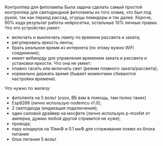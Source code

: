 Контроллер для фитолампы
Была задача сделать самый простой контроллер для светодиодной фитолампы из того хлама, что был под рукой, так как период рассад, огурцы помидоры и так далее.
Короче, 90% кода результат работы нейросетки, остальные 10% личные правки.
Что это устройство умеет:
- включать и выключать лампу по времени рассвета и заката;
- регулировать яркость ленты;
- брать реальное время из интернета (по этому нужно WiFi соединение);
- имеет вебморду для управления временем заката и рассвета и установки яркости.
Что она не умеет: 
- плавно гасить или включать свет (режим плавного заката/рассвета);
- нормально держать время (бывает моментами сбиваются настройки времени).

Что нужно по железу:
- фитолента на 5 вольт (озон, ВБ вам в помощь, там полно таких)
- Esp8266 (лично использую nodemcu v1.0);
- 2 светодиода (индикация подключения);
- один силовой драйвер на мосфете (лично использую p-mosfet от амперка, думаю любой другой справится не хуже);
- провода;
- пару кондеров на 10мкФ и 0.1 мкФ для сглаживания помех из блока питания
- блок питания 5 вольт

